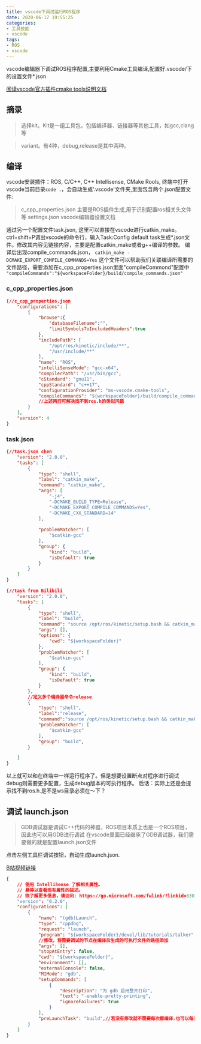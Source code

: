 ```yaml
---
title: vscode下调试运行ROS程序
date: 2020-06-17 19:55:25
categories:
- 工具技能
- vscode
tags:
- ROS
- vscode
---
```


vscode编辑器下调试ROS程序配置,主要利用Cmake工具编译,配置好.vscode/下的设置文件*.json

[阅读vscode官方插件cmake tools说明文档](https://vector-of-bool.github.io/docs/vscode-cmake-tools/index.html)

## 摘录

>选择kit。Kit是一组工具包，包括编译器、链接器等其他工具，如gcc,clang等

>variant。有4种，debug,release是其中两种。


## 编译 
vscode安装插件：ROS, C/C++, C++ Intellisense, CMake Rools, 
终端中打开vscode当前目录`code .`，会自动生成‘.vscode'文件夹,里面包含两个.json配置文件:
>c_cpp_properties.json 主要是ROS插件生成,用于识别配置ros相关头文件等
>settings.json vscode编辑器设置文档

通过另一个配置文件task.json, 这里可以直接在vscode进行catkin_make。ctrl+shift+P调出vscode的命令行，输入Task:Config default task生成*.json文件。修改其内容见链接内容，主要是配置catkin_make或者g++编译的参数。
编译后出现compile_commands.json，
`catkin_make -DCMAKE_EXPORT_COMPILE_COMMANDS=Yes`
这个文件可以帮助我们关联编译所需要的文件路径，需要添加在c_cpp_properties.json里面"compileCommond"配置中
`"compileCommands":"${workspaceFolder}/build/compile_commands.json"`

### c_cpp_properties.json

```json
{//c_cpp_properties.json
    "configurations": [
        {
            "browse":{
                "databaseFilename":"",
                "limitSymbolsToIncludedHeaders":true
            },
            "includePath": [
                "/opt/ros/kinetic/include/**",
                "/usr/include/**"
            ],
            "name": "ROS",
            "intelliSenseMode": "gcc-x64",
            "compilerPath": "/usr/bin/gcc",
            "cStandard": "gnu11",
            "cppStandard": "c++17",
            "configurationProvider": "ms-vscode.cmake-tools", 
            "compileCommands": "${workspaceFolder}/build/compile_commands.json"
            //上述两行可解决找不到ros.h的类似问题
        }
    ],
    "version": 4
}
```
### task.json

```json
{//task.json chen
	"version": "2.0.0",
	"tasks": [
		{
			"type": "shell",
			"label": "catkin_make",
			"command": "catkin_make",
			"args": [
				"-j4",
				"-DCMAKE_BUILD_TYPE=Release",
				"-DCMAKE_EXPORT_COMPILE_COMMANDS=Yes",
				"-DCMAKE_CXX_STANDARD=14"
			],
			
			"problemMatcher": [
				"$catkin-gcc"
			],
			"group": {
				"kind": "build",
				"isDefault": true
			}
		}
	]
}
```
```json
{//task from Bilibili
	"version": "2.0.0",
	"tasks": [
		{
			"type": "shell",
			"label": "build",
			"command": "source /opt/ros/kinetic/setup.bash && catkin_make -DCMAKE_BUILD_TYPE=Debug",
			"args": [],
			"options": {
				"cwd": "${workspaceFolder}"
			},
			"problemMatcher": [
				"$catkin-gcc"
			],
			"group": {
				"kind": "build",
				"isDefault": true
			}
		},
        //定义多个编译器命令release
		{
			"type": "shell",
			"label":"release",
			"command":"source /opt/ros/kinetic/setup.bash && catkin_make -DCMAKE_BUILD_TYPE=Release",
			"problemMatcher": [
				"$catkin-gcc"
			],
			"group": "build",
		}

	]
}
```



以上就可以和在终端中一样运行程序了。但是想要设置断点对程序进行调试debug则需要更多配置，生成debug版本的可执行程序。
后话：实际上还是会提示找不到ros.h.是不是ws目录必须在～下？

## 调试 launch.json

>GDB调试器是调试C++代码的神器，ROS项目本质上也是一个ROS项目，因此也可以用GDB进行调试
>在vscode里面已经继承了GDB调试器，我们需要做的就是配置launch.json文件

点击左侧工具栏调试按钮，自动生成launch.json.

[B站视频链接](https://www.bilibili.com/video/BV1Ft411M7Uk)

```json
{
    // 使用 IntelliSense 了解相关属性。 
    // 悬停以查看现有属性的描述。
    // 欲了解更多信息，请访问: https://go.microsoft.com/fwlink/?linkid=830387
    "version": "0.2.0",
    "configurations": [
        {
            "name": "(gdb)Launch",
            "type": "cppdbg",
            "request": "launch",
            "program": "${workspaceFolder}/devel/lib/tutorials/talker", 
            //修改，将需要调试的节点在编译后生成的可执行文件的路径添加
            "args": [],
            "stopAtEntry": false,
            "cwd": "${workspaceFolder}",
            "environment": [],
            "externalConsole": false,
            "MIMode": "gdb",
            "setupCommands": [
                {
                    "description": "为 gdb 启用整齐打印",
                    "text": "-enable-pretty-printing",
                    "ignoreFailures": true
                }
            ],
            "preLaunchTask": "build",//若没有修改就不需要每次都编译.也可以每次调试前先catkin_make
        }
    ]
}
```







